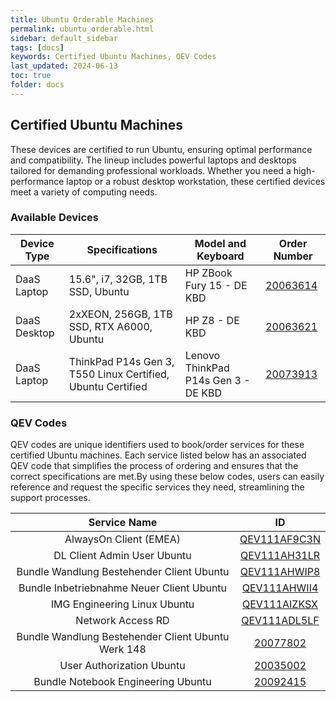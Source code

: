 ```yaml
---
title: Ubuntu Orderable Machines 
permalink: ubuntu_orderable.html
sidebar: default_sidebar
tags: [docs]
keywords: Certified Ubuntu Machines, QEV Codes
last_updated: 2024-06-13
toc: true
folder: docs
---
```


## Certified Ubuntu Machines

These devices are certified to run Ubuntu, ensuring optimal performance and compatibility. The lineup includes powerful laptops and desktops tailored for demanding professional workloads. Whether you need a high-performance laptop or a robust desktop workstation, these certified devices meet a variety of computing needs. 

### Available Devices

| **Device Type** | **Specifications**                                          | **Model and Keyboard**                 | **Order Number** |
|-----------------|-------------------------------------------------------------|----------------------------------------|------------------|
| DaaS Laptop     | 15.6", i7, 32GB, 1TB SSD, Ubuntu                            | HP ZBook Fury 15 - DE KBD              | [20063614](https://itshop.app.corpintra.net/itshop/shop/services/detail/445317254/1003099)         |
| DaaS Desktop    | 2xXEON, 256GB, 1TB SSD, RTX A6000, Ubuntu                   | HP Z8 - DE KBD                         | [20063621](https://itshop.app.corpintra.net/itshop/shop/services/detail/2733253320/1003099)         |
| DaaS Laptop     | ThinkPad P14s Gen 3, T550 Linux Certified, Ubuntu Certified | Lenovo ThinkPad P14s Gen 3 - DE KBD    | [20073913](https://itshop.app.corpintra.net/itshop/shop/services/detail/3316718379/1003099)         |


### QEV Codes

QEV codes are unique identifiers used to book/order services for these certified Ubuntu machines. Each service listed below has an associated QEV code that simplifies the process of ordering and ensures that the correct specifications are met.By using these below codes, users can easily reference and request the specific services they need, streamlining the support processes.

|                     **Service Name**                    |  **ID**       |
|:-------------------------------------------------------:|:-------------:|
| AlwaysOn Client (EMEA)                                  | [QEV111AF9C3N](https://itshop.app.corpintra.net/itshop/shop/services/detail/445317254/1003099)  |
| DL Client Admin User Ubuntu                             | [QEV111AH31LR](https://itshop.app.corpintra.net/itshop/shop/services/detail/1203226540/1003099)  |
| Bundle Wandlung Bestehender Client Ubuntu               | [QEV111AHWIP8](https://itshop.app.corpintra.net/itshop/shop/services/detail/1092706851/1003099)  |
| Bundle Inbetriebnahme Neuer Client Ubuntu               | [QEV111AHWII4](https://itshop.app.corpintra.net/itshop/shop/services/detail/1092706675/1003099)  |
| IMG Engineering Linux Ubuntu                            | [QEV111AIZKSX](https://itshop.app.corpintra.net/itshop/shop/services/detail/2089970419/1003099)  |
| Network Access RD                                       | [QEV111ADL5LF](https://itshop.app.corpintra.net/itshop/shop/services/detail/25992611/1003099)  |
| Bundle Wandlung Bestehender Client Ubuntu Werk 148      | [20077802](https://itshop.app.corpintra.net/itshop/shop/services/detail/3303310710/1003099)      |
| User Authorization Ubuntu                               | [20035002](https://itshop.app.corpintra.net/itshop/shop/services/detail/1626653821/1003099)      |
| Bundle Notebook Engineering Ubuntu                      | [20092415](https://itshop.app.corpintra.net/itshop/shop/services/detail/3712077250/1003099)      |
